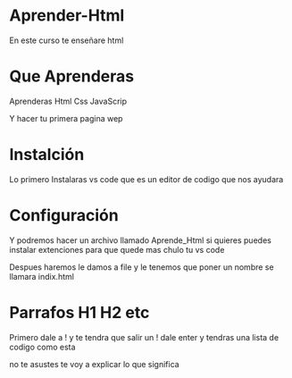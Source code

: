 # Aprender-Html
En este curso te enseñare html

# Que Aprenderas

Aprenderas Html Css JavaScrip 

Y hacer tu primera pagina wep

# Instalción

Lo primero Instalaras vs code que es un editor de codigo que nos ayudara

# Configuración

Y podremos hacer un archivo llamado Aprende_Html si quieres puedes instalar extenciones para que quede mas chulo tu vs code

Despues haremos le damos a file y le tenemos que poner un nombre se llamara indix.html

# Parrafos H1 H2 etc

Primero dale a ! y te tendra que salir un ! dale enter y tendras una lista de codigo como esta

<!DOCTYPE html>
<html lang="en">
<head>
<meta charset="UTF-8">
<meta name="viewport" content="width=device-width, initial-scale=1.0">
<title>Document</title>
</head>
<body>
    
</body>
</html>

no te asustes te voy a explicar lo que significa 

